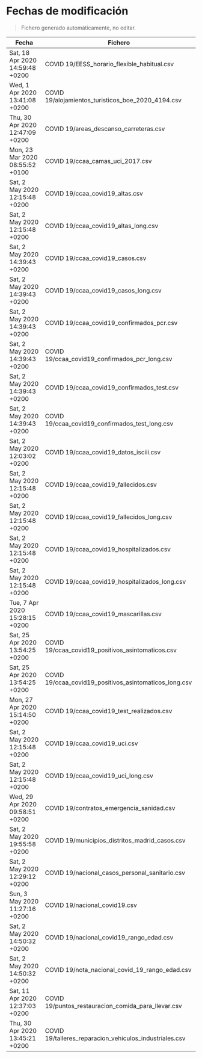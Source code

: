 # Fechas de modificación

> Fichero generado automáticamente, no editar.

| Fecha                           | Fichero                  |
|---------------------------------|--------------------------|
| Sat, 18 Apr 2020 14:59:48 +0200  | COVID 19/EESS_horario_flexible_habitual.csv |
| Wed, 1 Apr 2020 13:41:08 +0200  | COVID 19/alojamientos_turisticos_boe_2020_4194.csv |
| Thu, 30 Apr 2020 12:47:09 +0200  | COVID 19/areas_descanso_carreteras.csv |
| Mon, 23 Mar 2020 08:55:52 +0100  | COVID 19/ccaa_camas_uci_2017.csv |
| Sat, 2 May 2020 12:15:48 +0200  | COVID 19/ccaa_covid19_altas.csv |
| Sat, 2 May 2020 12:15:48 +0200  | COVID 19/ccaa_covid19_altas_long.csv |
| Sat, 2 May 2020 14:39:43 +0200  | COVID 19/ccaa_covid19_casos.csv |
| Sat, 2 May 2020 14:39:43 +0200  | COVID 19/ccaa_covid19_casos_long.csv |
| Sat, 2 May 2020 14:39:43 +0200  | COVID 19/ccaa_covid19_confirmados_pcr.csv |
| Sat, 2 May 2020 14:39:43 +0200  | COVID 19/ccaa_covid19_confirmados_pcr_long.csv |
| Sat, 2 May 2020 14:39:43 +0200  | COVID 19/ccaa_covid19_confirmados_test.csv |
| Sat, 2 May 2020 14:39:43 +0200  | COVID 19/ccaa_covid19_confirmados_test_long.csv |
| Sat, 2 May 2020 12:03:02 +0200  | COVID 19/ccaa_covid19_datos_isciii.csv |
| Sat, 2 May 2020 12:15:48 +0200  | COVID 19/ccaa_covid19_fallecidos.csv |
| Sat, 2 May 2020 12:15:48 +0200  | COVID 19/ccaa_covid19_fallecidos_long.csv |
| Sat, 2 May 2020 12:15:48 +0200  | COVID 19/ccaa_covid19_hospitalizados.csv |
| Sat, 2 May 2020 12:15:48 +0200  | COVID 19/ccaa_covid19_hospitalizados_long.csv |
| Tue, 7 Apr 2020 15:28:15 +0200  | COVID 19/ccaa_covid19_mascarillas.csv |
| Sat, 25 Apr 2020 13:54:25 +0200  | COVID 19/ccaa_covid19_positivos_asintomaticos.csv |
| Sat, 25 Apr 2020 13:54:25 +0200  | COVID 19/ccaa_covid19_positivos_asintomaticos_long.csv |
| Mon, 27 Apr 2020 15:14:50 +0200  | COVID 19/ccaa_covid19_test_realizados.csv |
| Sat, 2 May 2020 12:15:48 +0200  | COVID 19/ccaa_covid19_uci.csv |
| Sat, 2 May 2020 12:15:48 +0200  | COVID 19/ccaa_covid19_uci_long.csv |
| Wed, 29 Apr 2020 09:58:51 +0200  | COVID 19/contratos_emergencia_sanidad.csv |
| Sat, 2 May 2020 19:55:58 +0200  | COVID 19/municipios_distritos_madrid_casos.csv |
| Sat, 2 May 2020 12:29:12 +0200  | COVID 19/nacional_casos_personal_sanitario.csv |
| Sun, 3 May 2020 11:27:16 +0200  | COVID 19/nacional_covid19.csv |
| Sat, 2 May 2020 14:50:32 +0200  | COVID 19/nacional_covid19_rango_edad.csv |
| Sat, 2 May 2020 14:50:32 +0200  | COVID 19/nota_nacional_covid_19_rango_edad.csv |
| Sat, 11 Apr 2020 12:37:03 +0200  | COVID 19/puntos_restauracion_comida_para_llevar.csv |
| Thu, 30 Apr 2020 13:45:21 +0200  | COVID 19/talleres_reparacion_vehiculos_industriales.csv |
